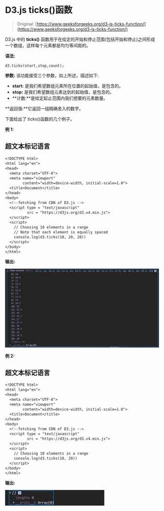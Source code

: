# D3.js ticks()函数

> Original: [https://www.geeksforgeeks.org/d3-js-ticks-function/](https://www.geeksforgeeks.org/d3-js-ticks-function/)

D3.js 中的 **ticks()** 函数用于在给定的开始和停止范围(包括开始和停止)之间形成一个数组，这样每个元素都是均匀等间距的。

**语法:**

```
d3.ticks(start,stop,count);

```

**参数:** 该功能接受三个参数，如上所述，描述如下:

*   **start:** 是我们希望数组元素所在位置的起始值，是包含的。
*   **stop:** 是我们希望数组元素达到的起始值，是包含的。
*   **计数:**是给定起止范围内我们想要的元素数量。

**返回值:**它返回一组精确舍入的数字。

下面给出了 ticks()函数的几个例子。

**例 1:**

## 超文本标记语言

```
<!DOCTYPE html>
<html lang="en">
<head>
  <meta charset="UTF-8">
  <meta name="viewport" 
        content="width=device-width, initial-scale=1.0">
  <title>Document</title>
</head>
<body>
  <!--fetching from CDN of D3.js -->
  <script type = "text/javascript" 
          src = "https://d3js.org/d3.v4.min.js">
  </script>
  <script>
    // Choosing 10 elements in a range
    // Note that each element is equally spaced
    console.log(d3.ticks(10, 20, 20))
  </script>
</body>
</html>
```

**输出:**

![](img/083618180725bc2226663a78ccfe5b7f.png)

**例 2:**

## 超文本标记语言

```
<!DOCTYPE html>
<html lang="en">
<head>
  <meta charset="UTF-8">
  <meta name="viewport" 
        content="width=device-width, initial-scale=1.0">
  <title>Document</title>
</head>
<body>
  <!--fetching from CDN of D3.js -->
  <script type = "text/javascript" 
          src = "https://d3js.org/d3.v4.min.js">
  </script>
  <script>
    // Choosing 10 elements in a range
    console.log(d3.ticks(10, 20))
  </script>
</body>
</html>
```

**输出:**

![](img/42ba65b6b991b4e04647d4779f59464e.png)